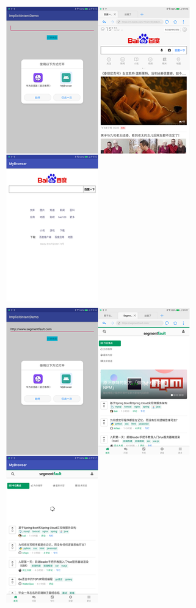 


![ImplicitIntentDemo](https://github.com/wstelly/Intent/blob/master/intent1.png)![Browser](https://github.com/wstelly/Intent/blob/master/intent2.png)![MyBrowser](https://github.com/wstelly/Intent/blob/master/intent3.png)

![ImplicitIntentDemo](https://github.com/wstelly/Intent/blob/master/intent4.png)![Browser](https://github.com/wstelly/Intent/blob/master/intent5.png)![MyBrowser](https://github.com/wstelly/Intent/blob/master/intent6.png)